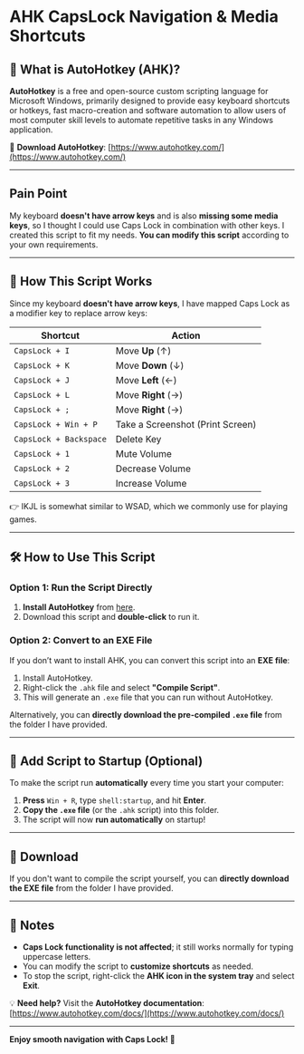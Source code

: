 # AHK CapsLock Navigation & Media Shortcuts

## 📌 What is AutoHotkey (AHK)?  
**AutoHotkey** is a free and open-source custom scripting language for Microsoft Windows, primarily designed to provide easy keyboard shortcuts or hotkeys, fast macro-creation and software automation to allow users of most computer skill levels to automate repetitive tasks in any Windows application.

🔗 **Download AutoHotkey**: [https://www.autohotkey.com/](https://www.autohotkey.com/)  

---

## Pain Point
My keyboard **doesn't have arrow keys** and is also **missing some media keys**, so I thought I could use Caps Lock in combination with other keys. 
I created this script to fit my needs. **You can modify this script** according to your own requirements.

---

## 🚀 How This Script Works  
Since my keyboard **doesn't have arrow keys**, I have mapped Caps Lock as a modifier key to replace arrow keys:  

| **Shortcut** | **Action** |
|-------------|-----------|
| `CapsLock + I` | Move **Up** (↑) |
| `CapsLock + K` | Move **Down** (↓) |
| `CapsLock + J` | Move **Left** (←) |
| `CapsLock + L` | Move **Right** (→) |
| `CapsLock + ;` | Move **Right** (→) |
| `CapsLock + Win + P` | Take a Screenshot (Print Screen) |
| `CapsLock + Backspace` | Delete Key |
| `CapsLock + 1` | Mute Volume |
| `CapsLock + 2` | Decrease Volume |
| `CapsLock + 3` | Increase Volume |


👉 IKJL is somewhat similar to WSAD, which we commonly use for playing games.

---

## 🛠 How to Use This Script  

### **Option 1: Run the Script Directly**
1. **Install AutoHotkey** from [here](https://www.autohotkey.com/).  
2. Download this script and **double-click** to run it.  

### **Option 2: Convert to an EXE File**  
If you don’t want to install AHK, you can convert this script into an **EXE file**:  
1. Install AutoHotkey.  
2. Right-click the `.ahk` file and select **"Compile Script"**.  
3. This will generate an `.exe` file that you can run without AutoHotkey.  

Alternatively, you can **directly download the pre-compiled `.exe` file** from the folder I have provided.

---

## 🔄 Add Script to Startup (Optional)  
To make the script run **automatically** every time you start your computer:  
1. **Press** `Win + R`, type `shell:startup`, and hit **Enter**.  
2. **Copy the `.exe` file** (or the `.ahk` script) into this folder.  
3. The script will now **run automatically** on startup!  

---

## 📂 Download  
If you don't want to compile the script yourself, you can **directly download the EXE file** from the folder I have provided.

---

## 📝 Notes  
- **Caps Lock functionality is not affected**; it still works normally for typing uppercase letters.  
- You can modify the script to **customize shortcuts** as needed.  
- To stop the script, right-click the **AHK icon in the system tray** and select **Exit**.  

💡 **Need help?** Visit the **AutoHotkey documentation**: [https://www.autohotkey.com/docs/](https://www.autohotkey.com/docs/)  

---

**Enjoy smooth navigation with Caps Lock! 🚀**  
